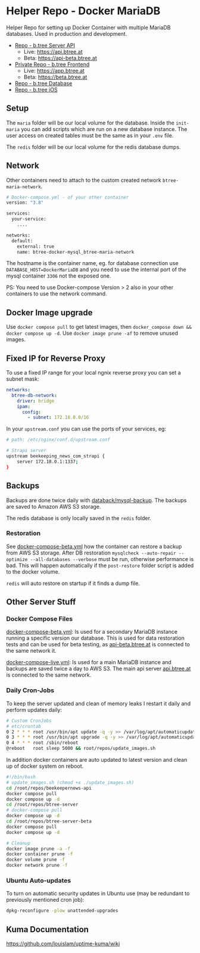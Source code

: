 # Helper Repo - Docker MariaDB

Helper Repo for setting up Docker Container with multiple MariaDB databases. Used in production and development.

- [Repo - b.tree Server API](https://github.com/HannesOberreiter/btree_server)
  - Live: <https://api.btree.at>
  - Beta: <https://api-beta.btree.at>
- [Private Repo - b.tree Frontend](https://github.com/HannesOberreiter/btree_vue)
  - Live: <https://app.btree.at>
  - Beta: <https://beta.btree.at>
- [Repo - b.tree Database](https://github.com/HannesOberreiter/btree_database)
- [Repo - b.tree iOS](https://github.com/HannesOberreiter/btree_ios)

## Setup

The `maria` folder will be our local volume for the database. Inside the `init-maria` you can add scripts which are run on a new database instance. The user access on created tables must be the same as in your `.env` file.

The `redis` folder will be our local volume for the redis database dumps.

## Network

Other containers need to attach to the custom created network `btree-maria-network`.

```bash
# Docker-compose.yml - of your other container
version: "3.8"

services:
  your-service:
    ....

networks:
  default:
    external: true
    name: btree-docker-mysql_btree-maria-network
```

The hostname is the container name, eg. for database connection use `DATABASE_HOST=DockerMariaDB` and you need to use the internal port of the mysql container `3306` not the exposed one.

PS: You need to use Docker-compose Version > 2 also in your other containers to use the network command.

## Docker Image upgrade

Use `docker compose pull` to get latest images, then `docker_compose down && docker compose up -d`. Use `docker image prune -af` to remove unused images.

## Fixed IP for Reverse Proxy

To use a fixed IP range for your local ngnix reverse proxy you can set a subnet mask:

```yaml
networks:
  btree-db-network:
    driver: bridge
    ipam:
      config:
        - subnet: 172.18.0.0/16
```

In your `upstream.conf` you can use the ports of your services, eg:

```bash
# path: /etc/nginx/conf.d/upstream.conf

# Strapi server
upstream beekeeping_news_com_strapi {
    server 172.18.0.1:1337;
}
```

## Backups

Backups are done twice daily with [databack/mysql-backup](https://hub.docker.com/r/databack/mysql-backup). The backups are saved to Amazon AWS S3 storage.

The redis database is only locally saved in the `redis` folder.

### Restoration

See [docker-compose-beta.yml](docker-compose-beta.yml) how the container can restore a backup from AWS S3 storage. After DB restoration `mysqlcheck --auto-repair --optimize --all-databases --verbose` must be run, otherwise performance is bad. This will happen automatically if  the `post-restore` folder script is added to the docker volume.

`redis` will auto restore on startup if it finds a dump file.

## Other Server Stuff

### Docker Compose Files

[docker-compose-beta.yml](docker-compose-beta.yml): Is used for a secondary MariaDB instance running a specific version our database. This is used for data restoration tests and can be used for beta testing, as [api-beta.btree.at](https://api-beta.btree.at) is connected to the same network it.

[docker-compose-live.yml](docker-compose-live.yml): Is used for a main MariaDB instance and backups are saved twice a day to AWS S3. The main api server [api.btree.at](https://api.btree.at) is connected to the same network.

### Daily Cron-Jobs

To keep the server updated and clean of memory leaks I restart it daily and perform updates daily:

```bash
# Custom CronJobs
# etc/crontab
0 2 * * * root /usr/bin/apt update -q -y >> /var/log/apt/automaticupdates.log
0 3 * * * root /usr/bin/apt upgrade -q -y >> /var/log/apt/automaticupdates.log
0 4 * * * root /sbin/reboot
@reboot   root sleep 5000 && root/repos/update_images.sh
```

In addition docker containers are auto updated to latest version and clean up of docker system on reboot.

```bash
#!/bin/bash
# update_images.sh (chmod +x ./update_images.sh)
cd /root/repos/beekeepernews-api
docker compose pull
docker compose up -d
cd /root/repos/btree-server
# docker-compose pull
docker compose up -d
cd /root/repos/btree-server-beta
docker compose pull
docker compose up -d

# Cleanup
docker image prune -a -f
docker container prune -f
docker volume prune -f
docker network prune -f
```

### Ubuntu Auto-updates

To turn on automatic security updates in Ubuntu use (may be redundant to previously mentioned cron job):

```bash
dpkg-reconfigure -plow unattended-upgrades
```

## Kuma Documentation

<https://github.com/louislam/uptime-kuma/wiki>

